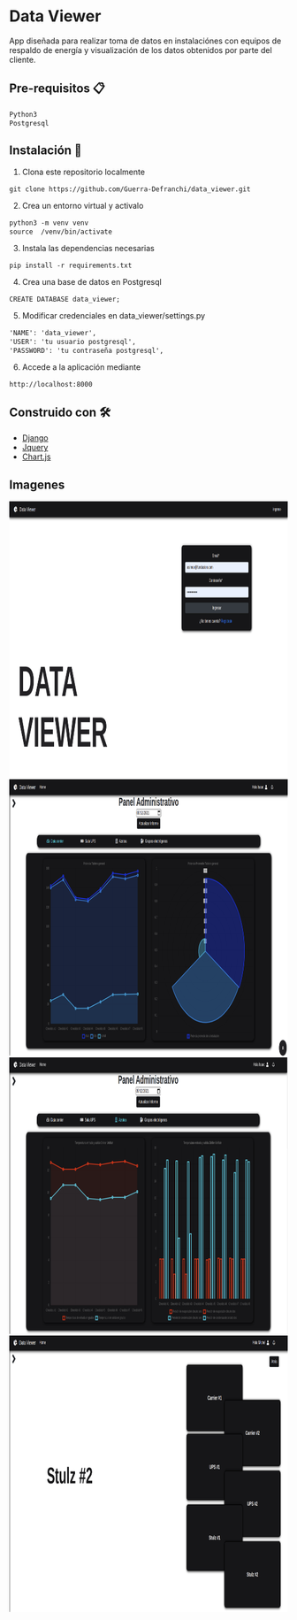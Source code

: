 # Data Viewer

App diseñada para realizar toma de datos en instalaciónes con  equipos de respaldo de energía y visualización de los datos obtenidos por parte del cliente.

## Pre-requisitos 📋
```
Python3
Postgresql
```

## Instalación 🔧

1. Clona este repositorio localmente
```
git clone https://github.com/Guerra-Defranchi/data_viewer.git
```
2. Crea un entorno virtual y activalo 
```
python3 -m venv venv
source  /venv/bin/activate
```
3. Instala las dependencias necesarias
```
pip install -r requirements.txt
```
4. Crea una base de datos en Postgresql
```
CREATE DATABASE data_viewer;
```
5. Modificar credenciales en data_viewer/settings.py 
```
'NAME': 'data_viewer',
'USER': 'tu usuario postgresql',
'PASSWORD': 'tu contraseña postgresql',
```
6. Accede a la aplicación mediante 
```
http://localhost:8000
```
## Construido con 🛠️
* [Django](https://www.djangoproject.com/)
* [Jquery](https://jquery.com/)
* [Chart.js](https://www.chartjs.org/)

## Imagenes 

<img src="/assets/img/data_viewer_landingpage.png" width="900" height="500">

<img src="/assets/img/data_viewer_admin_main.png" width="900" height="500">

<img src="/assets/img/data_viewer_roof.png" width="900" height="500">

<img src="/assets/img/data_viewer_tech_view.png" width="900" height="500">


